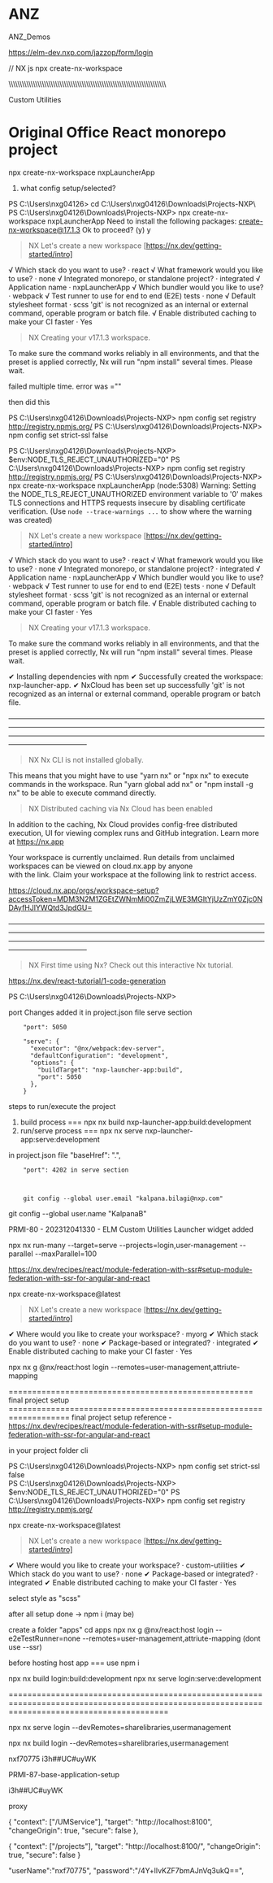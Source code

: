 # ANZ
ANZ_Demos

https://elm-dev.nxp.com/jazzop/form/login

// NX js
npx create-nx-workspace <your-project-name>

\\\\\\\\\\\\\\\\\\\\\\\\\\\\\\\\\\\\\\\\\\\\\\\\\\\\\\\\\\\\\\\\\\\\\\\\\\\\\\\\\\\\\\\\\\\\\\\\\\\\\\\\\\\\\\\\\\\\\\\\\\\\\\\\\\\\\\\\\\\\\

Custom Utilities

Original Office React monorepo project
======================================
npx create-nx-workspace nxpLauncherApp

1. what config setup/selected?

PS C:\Users\nxg04126> cd C:\Users\nxg04126\Downloads\Projects-NXP\              
PS C:\Users\nxg04126\Downloads\Projects-NXP> npx create-nx-workspace nxpLauncherApp
Need to install the following packages:
create-nx-workspace@17.1.3
Ok to proceed? (y) y

 >  NX   Let's create a new workspace [https://nx.dev/getting-started/intro]

√ Which stack do you want to use? · react
√ What framework would you like to use? · none
√ Integrated monorepo, or standalone project? · integrated
√ Application name · nxpLauncherApp
√ Which bundler would you like to use? · webpack
√ Test runner to use for end to end (E2E) tests · none
√ Default stylesheet format · scss
'git' is not recognized as an internal or external command,
operable program or batch file.
√ Enable distributed caching to make your CI faster · Yes

 >  NX   Creating your v17.1.3 workspace.

   To make sure the command works reliably in all environments, and that the preset is applied correctly,
   Nx will run "npm install" several times. Please wait.


failed multiple time. error was =""

then did this

PS C:\Users\nxg04126\Downloads\Projects-NXP> npm config set registry http://registry.npmjs.org/
PS C:\Users\nxg04126\Downloads\Projects-NXP> npm config set strict-ssl false  

PS C:\Users\nxg04126\Downloads\Projects-NXP> $env:NODE_TLS_REJECT_UNAUTHORIZED="0"
PS C:\Users\nxg04126\Downloads\Projects-NXP> npm config set registry http://registry.npmjs.org/
PS C:\Users\nxg04126\Downloads\Projects-NXP> npx create-nx-workspace nxpLauncherApp
(node:5308) Warning: Setting the NODE_TLS_REJECT_UNAUTHORIZED environment variable to '0' makes TLS connections and HTTPS requests insecure by disabling certificate verification.
(Use `node --trace-warnings ...` to show where the warning was created)

 >  NX   Let's create a new workspace [https://nx.dev/getting-started/intro]

√ Which stack do you want to use? · react
√ What framework would you like to use? · none
√ Integrated monorepo, or standalone project? · integrated
√ Application name · nxpLauncherApp
√ Which bundler would you like to use? · webpack
√ Test runner to use for end to end (E2E) tests · none
√ Default stylesheet format · scss
'git' is not recognized as an internal or external command,
operable program or batch file.
√ Enable distributed caching to make your CI faster · Yes

 >  NX   Creating your v17.1.3 workspace.

   To make sure the command works reliably in all environments, and that the preset is applied correctly,
   Nx will run "npm install" several times. Please wait.

✔ Installing dependencies with npm
✔ Successfully created the workspace: nxp-launcher-app.
✔ NxCloud has been set up successfully
'git' is not recognized as an internal or external command,
operable program or batch file.

 ——————————————————————————————————————————————————————————————————————————————————————————————————————————————————————— 


 >  NX   Nx CLI is not installed globally.

   This means that you might have to use "yarn nx" or "npx nx" to execute commands in the workspace.
   Run "yarn global add nx" or "npm install -g nx" to be able to execute command directly.


 >  NX   Distributed caching via Nx Cloud has been enabled

   In addition to the caching, Nx Cloud provides config-free distributed execution,
   UI for viewing complex runs and GitHub integration. Learn more at https://nx.app

   Your workspace is currently unclaimed. Run details from unclaimed workspaces can be viewed on cloud.nx.app by anyone  
   with the link. Claim your workspace at the following link to restrict access.

   https://cloud.nx.app/orgs/workspace-setup?accessToken=MDM3N2M1ZGEtZWNmMi00ZmZjLWE3MGItYjUzZmY0Zjc0NDAyfHJlYWQtd3JpdGU=


 ——————————————————————————————————————————————————————————————————————————————————————————————————————————————————————— 


 >  NX   First time using Nx? Check out this interactive Nx tutorial.

   https://nx.dev/react-tutorial/1-code-generation

PS C:\Users\nxg04126\Downloads\Projects-NXP> 

port Changes
added it in project.json file
serve section

        "port": 5050
		
		"serve": {
		  "executor": "@nx/webpack:dev-server",
		  "defaultConfiguration": "development",
		  "options": {
			"buildTarget": "nxp-launcher-app:build",
			"port": 5050
		  },
		}


steps to run/execute the project

1. build process === npx nx build nxp-launcher-app:build:development
2. run/serve process === npx nx serve nxp-launcher-app:serve:development


in project.json file
"baseHref": ".",


        "port": 4202 in serve section
		
		
		
		git config --global user.email "kalpana.bilagi@nxp.com"
  git config --global user.name "KalpanaB"
  
  PRMI-80 - 202312041330 - ELM Custom Utilities Launcher widget added
  
  npx nx run-many --target=serve --projects=login,user-management --parallel --maxParallel=100
  
  
  
  
  https://nx.dev/recipes/react/module-federation-with-ssr#setup-module-federation-with-ssr-for-angular-and-react
  


npx create-nx-workspace@latest


 >  NX   Let's create a new workspace [https://nx.dev/getting-started/intro]

✔ Where would you like to create your workspace? · myorg
✔ Which stack do you want to use? · none
✔ Package-based or integrated? · integrated
✔ Enable distributed caching to make your CI faster · Yes

  npx nx g @nx/react:host login --remotes=user-management,attriute-mapping
  
  
==================================================== final project setup ===================================================================
final project setup
reference - https://nx.dev/recipes/react/module-federation-with-ssr#setup-module-federation-with-ssr-for-angular-and-react

in your project folder cli

PS C:\Users\nxg04126\Downloads\Projects-NXP> npm config set strict-ssl false  
PS C:\Users\nxg04126\Downloads\Projects-NXP> $env:NODE_TLS_REJECT_UNAUTHORIZED="0"
PS C:\Users\nxg04126\Downloads\Projects-NXP> npm config set registry http://registry.npmjs.org/


npx create-nx-workspace@latest


 >  NX   Let's create a new workspace [https://nx.dev/getting-started/intro]

✔ Where would you like to create your workspace? · custom-utilities
✔ Which stack do you want to use? · none
✔ Package-based or integrated? · integrated
✔ Enable distributed caching to make your CI faster · Yes

select style as "scss"

after all setup done -> 
npm i (may be)

create a folder "apps"
cd apps
npx nx g @nx/react:host login --e2eTestRunner=none --remotes=user-management,attriute-mapping      (dont use --ssr)

before hosting host app ===
use npm i

npx nx build login:build:development
npx nx serve login:serve:development

==============================================================================================================================================

npx nx serve login --devRemotes=sharelibraries,usermanagement

npx nx build login --devRemotes=sharelibraries,usermanagement


nxf70775
i3h##UC#uyWK

PRMI-87-base-application-setup



i3h##UC#uyWK


proxy

  {
    "context": ["/UMService"],
    "target": "http://localhost:8100",
    "changeOrigin": true,
    "secure": false
  },
  
  
  
  {
    "context": ["/projects"],
    "target": "http://localhost:8100/",
    "changeOrigin": true,
    "secure": false
  }
  
  
  "userName":"nxf70775",
   "password":"/4Y+lIvKZF7bmAJnVq3ukQ==",
